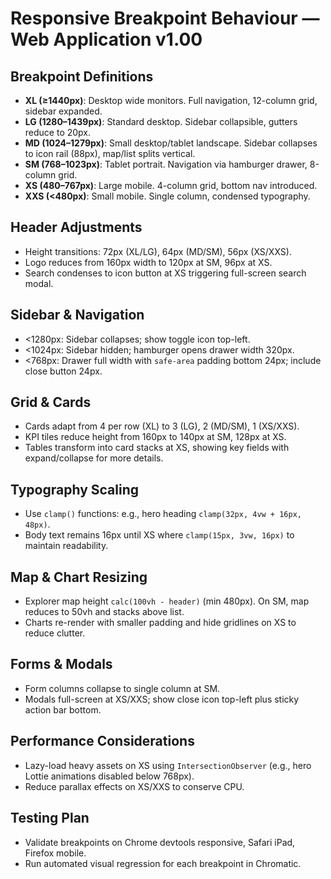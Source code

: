 # Responsive Breakpoint Behaviour — Web Application v1.00

## Breakpoint Definitions
- **XL (≥1440px)**: Desktop wide monitors. Full navigation, 12-column grid, sidebar expanded.
- **LG (1280–1439px)**: Standard desktop. Sidebar collapsible, gutters reduce to 20px.
- **MD (1024–1279px)**: Small desktop/tablet landscape. Sidebar collapses to icon rail (88px), map/list splits vertical.
- **SM (768–1023px)**: Tablet portrait. Navigation via hamburger drawer, 8-column grid.
- **XS (480–767px)**: Large mobile. 4-column grid, bottom nav introduced.
- **XXS (<480px)**: Small mobile. Single column, condensed typography.

## Header Adjustments
- Height transitions: 72px (XL/LG), 64px (MD/SM), 56px (XS/XXS).
- Logo reduces from 160px width to 120px at SM, 96px at XS.
- Search condenses to icon button at XS triggering full-screen search modal.

## Sidebar & Navigation
- <1280px: Sidebar collapses; show toggle icon top-left.
- <1024px: Sidebar hidden; hamburger opens drawer width 320px.
- <768px: Drawer full width with `safe-area` padding bottom 24px; include close button 24px.

## Grid & Cards
- Cards adapt from 4 per row (XL) to 3 (LG), 2 (MD/SM), 1 (XS/XXS).
- KPI tiles reduce height from 160px to 140px at SM, 128px at XS.
- Tables transform into card stacks at XS, showing key fields with expand/collapse for more details.

## Typography Scaling
- Use `clamp()` functions: e.g., hero heading `clamp(32px, 4vw + 16px, 48px)`.
- Body text remains 16px until XS where `clamp(15px, 3vw, 16px)` to maintain readability.

## Map & Chart Resizing
- Explorer map height `calc(100vh - header)` (min 480px). On SM, map reduces to 50vh and stacks above list.
- Charts re-render with smaller padding and hide gridlines on XS to reduce clutter.

## Forms & Modals
- Form columns collapse to single column at SM.
- Modals full-screen at XS/XXS; show close icon top-left plus sticky action bar bottom.

## Performance Considerations
- Lazy-load heavy assets on XS using `IntersectionObserver` (e.g., hero Lottie animations disabled below 768px).
- Reduce parallax effects on XS/XXS to conserve CPU.

## Testing Plan
- Validate breakpoints on Chrome devtools responsive, Safari iPad, Firefox mobile.
- Run automated visual regression for each breakpoint in Chromatic.
